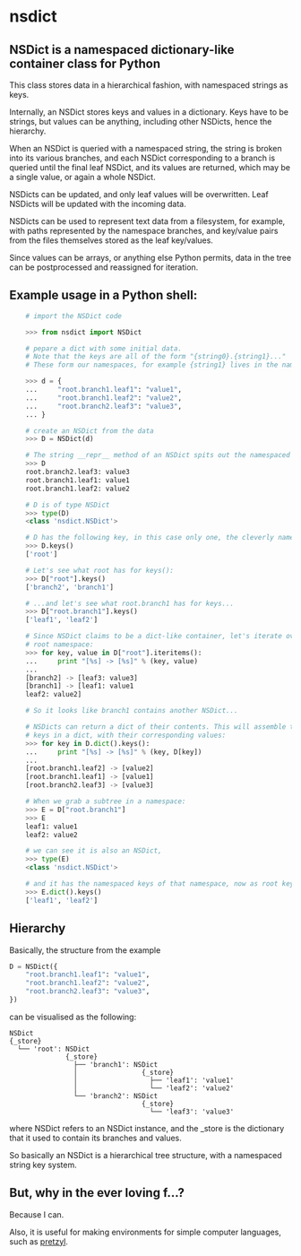 # nsdict

## NSDict is a namespaced dictionary-like container class for Python

This class stores data in a hierarchical fashion, with namespaced strings as keys.

Internally, an NSDict stores keys and values in a dictionary.
Keys have to be strings, but values can be anything, including other NSDicts, hence the hierarchy.

When an NSDict is queried with a namespaced string, the string is broken into its various branches,
and each NSDict corresponding to a branch is queried until the final leaf NSDict, and its values
are returned, which may be a single value, or again a whole NSDict.

NSDicts can be updated, and only leaf values will be overwritten. Leaf NSDicts will be updated
with the incoming data.

NSDicts can be used to represent text data from a filesystem, for example, with paths represented
by the namespace branches, and key/value pairs from the files themselves stored as the leaf
key/values.

Since values can be arrays, or anything else Python permits, data in the tree can be postprocessed
and reassigned for iteration.

## Example usage in a Python shell:

```python
	# import the NSDict code

	>>> from nsdict import NSDict

	# pepare a dict with some initial data.
	# Note that the keys are all of the form "{string0}.{string1}..."
	# These form our namespaces, for example {string1} lives in the namespace of {string0}

	>>> d = { 
	...     "root.branch1.leaf1": "value1",
	...     "root.branch1.leaf2": "value2",
	...     "root.branch2.leaf3": "value3",
	... }

	# create an NSDict from the data
	>>> D = NSDict(d)

	# The string __repr__ method of an NSDict spits out the namespaced keys and values in the container:
	>>> D
	root.branch2.leaf3: value3
	root.branch1.leaf1: value1
	root.branch1.leaf2: value2

	# D is of type NSDict
	>>> type(D)
	<class 'nsdict.NSDict'>

	# D has the following key, in this case only one, the cleverly named "root" namespace
	>>> D.keys()
	['root']

	# Let's see what root has for keys():
	>>> D["root"].keys()
	['branch2', 'branch1']

	# ...and let's see what root.branch1 has for keys...
	>>> D["root.branch1"].keys()
	['leaf1', 'leaf2']

	# Since NSDict claims to be a dict-like container, let's iterate over the key/value pairs in the
	# root namespace:
	>>> for key, value in D["root"].iteritems():
	...     print "[%s] -> [%s]" % (key, value)
	... 
	[branch2] -> [leaf3: value3]
	[branch1] -> [leaf1: value1
	leaf2: value2]

	# So it looks like branch1 contains another NSDict...

	# NSDicts can return a dict of their contents. This will assemble the namespaced keys as single individual
	# keys in a dict, with their corresponding values:
	>>> for key in D.dict().keys():
	...     print "[%s] -> [%s]" % (key, D[key])
	... 
	[root.branch1.leaf2] -> [value2]
	[root.branch1.leaf1] -> [value1]
	[root.branch2.leaf3] -> [value3]

	# When we grab a subtree in a namespace:
	>>> E = D["root.branch1"]
	>>> E
	leaf1: value1
	leaf2: value2

	# we can see it is also an NSDict,
	>>> type(E)
	<class 'nsdict.NSDict'>

	# and it has the namespaced keys of that namespace, now as root keys, with their values
	>>> E.dict().keys()
	['leaf1', 'leaf2']
```

## Hierarchy

Basically, the structure from the example
```python
D = NSDict({ 
	"root.branch1.leaf1": "value1",
	"root.branch1.leaf2": "value2",
	"root.branch2.leaf3": "value3",
})
```

can be visualised as the following: 

```
NSDict
{_store}
  └── 'root': NSDict
              {_store}
                ├── 'branch1': NSDict
                │                {_store}
                │                  ├── 'leaf1': 'value1'
                │                  └── 'leaf2': 'value2'
                └── 'branch2': NSDict
                                 {_store}
                                   └── 'leaf3': 'value3'
```
where NSDict refers to an NSDict instance, and the \_store
is the dictionary that it used to contain its branches and values.

So basically an NSDict is a hierarchical tree structure, with a namespaced string key system.

## But, why in the ever loving f...?

Because I can.

Also, it is useful for making environments for simple computer languages, such as [pretzyl](https://github.com/vigilantesculpting/pretzyl).



